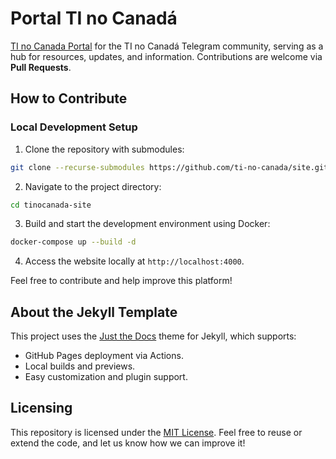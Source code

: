 # Portal TI no Canadá

 [TI no Canada Portal](https://ti-no-canada.github.io/portal/) for the TI no Canadá Telegram community, serving as a hub for resources, updates, and information. Contributions are welcome via **Pull Requests**.

## How to Contribute

### Local Development Setup

1. Clone the repository with submodules:
  ```bash
  git clone --recurse-submodules https://github.com/ti-no-canada/site.git
  ```

2. Navigate to the project directory:
  ```bash
  cd tinocanada-site
  ```

3. Build and start the development environment using Docker:
  ```bash
  docker-compose up --build -d
  ```

4. Access the website locally at `http://localhost:4000`.

Feel free to contribute and help improve this platform!

## About the Jekyll Template

This project uses the [Just the Docs] theme for Jekyll, which supports:

- GitHub Pages deployment via Actions.
- Local builds and previews.
- Easy customization and plugin support.

## Licensing

This repository is licensed under the [MIT License]. Feel free to reuse or extend the code, and let us know how we can improve it!

[Just the Docs]: https://just-the-docs.github.io/just-the-docs/
[use this template]: https://github.com/just-the-docs/just-the-docs-template/generate
[MIT License]: https://en.wikipedia.org/wiki/MIT_License
